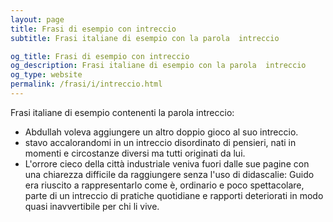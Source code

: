 ```yaml
---
layout: page
title: Frasi di esempio con intreccio 
subtitle: Frasi italiane di esempio con la parola  intreccio

og_title: Frasi di esempio con intreccio 
og_description: Frasi italiane di esempio con la parola  intreccio
og_type: website
permalink: /frasi/i/intreccio.html
---
```


Frasi italiane di esempio contenenti la parola intreccio:


- Abdullah voleva aggiungere un altro doppio gioco al suo intreccio.
- stavo accalorandomi in un intreccio disordinato di pensieri, nati in momenti e circostanze diversi ma tutti originati da lui.
- L'orrore cieco della città industriale veniva fuori dalle sue pagine con una chiarezza difficile da raggiungere senza l'uso di didascalie: Guido era riuscito a rappresentarlo come è, ordinario e poco spettacolare, parte di un intreccio di pratiche quotidiane e rapporti deteriorati in modo quasi inavvertibile per chi li vive.

